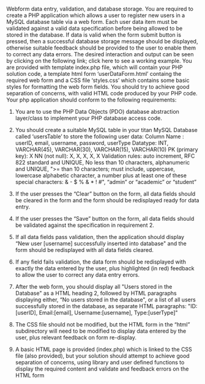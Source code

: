 Webform data entry, validation, and database storage.
You are required to create a PHP application which allows a user to register new users in a MySQL
database table via a web form. Each user data item must be validated against a valid data specification
before being allowed to be stored in the database. If data is valid when the form submit button is pressed,
then a successful database storage message should be displayed, otherwise suitable feedback should be
provided to the user to enable them to correct any data errors. The desired interaction and output can be
seen by clicking on the following link; click here to see a working example.
You are provided with template index.php file, which will contain your PHP solution code, a template html
form ‘userDataForm.html’ containg the required web form and a CSS file ‘styles.css’ which contains some
basic styles for formatting the web form fields. You should try to achieve good separation of concerns, with
valid HTML code produced by your PHP code.
Your php application should conform to the following requirements:
1. You are to use the PHP Data Objects (PDO) database abstraction layer/class to implement your
PHP database access code.
2. You should create a suitable MySQL table in your titan MySQL Database called ‘usersTable’ to
store the following user data:
Column Name : userID, email, username, password, userType
Datatype: INT, VARCHAR(45), VARCHAR(30), VARCHAR(15), VARCHAR(10)
PK (primary key): X
NN (not null): X, X, X, X, X
Validation rules: auto increment, RFC 822 standard and UNIQUE, No less than 10 characters, alphanumeric and UNIQUE, ">= than 10 characters; must include, uppercase,
lowercase alphabetic character, a number plus at least
one of these special characters: & - $ % & * ! #", “admin” or “academic” or “student”

3. If the user presses the “Clear” button on the form, all data fields should be cleared in the form and
the form should be redisplayed ready for data entry.
4. If the user presses the “Save” button on the form, all data fields should be validated against the
specification in requirement 2.
5. If all data fields pass validation, then the application should display “New user [username]
successfully inserted into database" and the form should be redisplayed with all data fields cleared.
6. If any field fails validation, the data form should be redisplayed with exactly the data entered by the
user, plus highlighted (in red) feedback to allow the user to correct any data entry errors.
7. After the web form, you should display all "Users stored in the Database" as a HTML heading 2,
followed by HTML paragraphs displaying either, “No users stored in the database", or a list of all
users successfully stored in the database, as separate HTML paragraphs:
"ID:[userID], Email:[email], Username:[username], Type:[userType]"
8. The CSS file should not be modified, but the HTML form in the “html” subdirectory will need to be
modified to display data entered by the user, plus relevant feedback on form re-display.
9. A basic HTML page is provided (index.php) which is linked to the CSS file (also provided), but your
solution should attempt to achieve good separation of concerns, using library and user defined
functions to display the required content and validate and feedback errors on the HTML form
